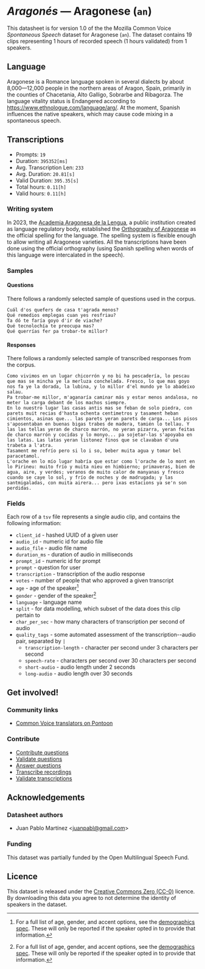# *Aragonés* &mdash; Aragonese (`an`)

This datasheet is for version 1.0 of the the Mozilla Common Voice *Spontaneous Speech* dataset 
for Aragonese (`an`). The dataset contains 19 clips representing 1 hours of recorded
speech (1 hours validated) from 1 speakers.

## Language
Aragonese is a Romance language spoken in several dialects by about 8,000&mdash;12,000 people in the northern areas of Aragon, Spain, primarily in the counties of Chacetania, Alto Galligo, Sobrarbe and Ribagorza. The language vitality status is Endangered according to https://www.ethnologue.com/language/arg/. At the moment, Spanish influences the native speakers, which may cause code mixing in a spontaneous speech. 
<!-- {{LANGUAGE_DESCRIPTION}} -->
<!-- Provide a brief (1-2 paragraph) description of your language -->

<!--[Not provided]
## Demographic information
The dataset includes the following distribution of age and gender.
[Not provided]-->
<!-- You can get a lot of the information in this section from https://analyzer.cv-toolbox.web.tr/browse -->

<!--[Not provided]
### Gender
Self-declared gender information, frequency refers to the number of clips annotated with this gender.
[Not provided]-->
<!-- {{GENDER_TABLE}} -->
<!-- @ AUTOMATICALLY GENERATED @ -->
<!-- | Gender | Frequency |
|--------|-----------|
| male, masculine | ? |
| undeclared | ? |
| female, feminine | ? | -->

<!--[Not provided]
### Age
Self-declared age information, frequency refers to the number of clips annotated with this age band.
[Not provided]-->
<!-- {{AGE_TABLE}} -->
<!-- @ AUTOMATICALLY GENERATED @ -->
<!-- | Age band | Frequency |
|----------|-----------|
| teens | ? |
| twenties | ? |
| thirties | ? |
| fourties | ? |
| fifties | ? |
   ...if other age ranges are present in your data, add rows... -->

<!--[Not provided]
## Data splits for modelling
[Not provided]-->
<!-- @ AUTOMATICALLY GENERATED @ -->

## Transcriptions
* Prompts: `19`
* Duration: `395352[ms]`
* Avg. Transcription Len: `233`
* Avg. Duration: `20.81[s]`
* Valid Duration: `395.35[s]`
* Total hours: `0.11[h]`
* Valid hours: `0.11[h]`
<!-- {{TRANSCRIPTIONS_DESCRIPTION}} -->
<!-- A description of the transcription system used -->

### Writing system
In 2023, the [Academia Aragonesa de la Lengua](https://academiaaragonesadelalengua.org), a public institution created as language regulatory body, established the [Orthography of Aragonese](https://https://academiaaragonesadelalengua.org/sites/default/files/ficheros-pdf/ortografia-aragones.pdf) as the official spelling for the language. The spelling system is flexible enough to allow writing all Aragonese varieties. All the transcriptions have been done using the official orthography (using Spanish spelling when words of this language were intercalated in the speech).
<!-- {{WRITING_SYSTEM_DESCRIPTION}} -->
<!-- @ OPTIONAL @ -->
<!-- A description of the writing system (or writing systems) used in the text corpus -->

<!--[Not provided]
#### Symbol table
[Not provided]-->
<!-- {{ALPHABET_TABLE}} -->
<!-- @ OPTIONAL @ -->
<!-- If the writing system is alphabetic, you can include the valid alphabet here -->

<!--[Not provided]
#### Extralinguistic tags
[Not provided]-->

### Samples

#### Questions
There follows a randomly selected sample of questions used in the corpus.
```
Cuál d'os quefers de casa t'agrada menos?
Qué remedios emplegas cuan yes resfriau?
Ta dó te faría goyo d'ir de viache?
Qué tecnolochía te preocupa mas?
Qué querrías fer pa trobar-te millor?
```
<!-- {{QUESTIONS_SAMPLE}} -->

#### Responses
There follows a randomly selected sample of transcribed responses from the corpus.
```
Como vivimos en un lugar chicorrón y no bi ha pescadería, lo pescau que mas se mincha ye la merluza conchelada. Fresco, lo que mas goyo nos fa ye la dorada, la lubina, y lo millor d'el mundo ye lo abadeixo salau.
Pa trobar-me millor, m'aganaría caminar más y estar menos andalosa, no meter la carga debant de los machos siempre.
En lo nuestro lugar las casas antis mas se feban de solo piedra, con parets muit recias d'hasta ochenta centimetros y tasament heban cimientos, asinas que... las parets yeran parets de carga... Los pisos s'aposentaban en buenas bigas trabes de madera, tamién lo tellau. Y las las tellas yeran de charco marrón, no yeran pizarra, yeran feitas de charco marrón y cocidas y lo monyo... pa sojetar-las s'apoyaba en las latas. Las latas yeran listonez finos que se clavaban d'una trabeta a l'atra. 
Tasament me refrío pero si lo i so, beber muita agua y tomar bel paracetamol.
L'orache en lo mío lugar habría que estar como l'orache de lo mont en lo Pirineu: muito frío y muita nieu en himbierno; primaveras, bien de agua, aire, y verdes; veranos de muito calor de manyanas y fresco cuando se caye lo sol, y frío de noches y de madrugada; y las santmigaladas, con muita airera... pero ixas estacions ya se'n son perdidas.
```
<!-- {{TRANSCRIPTIONS_SAMPLE}} -->

<!--[Not provided]
### Recommended post-processing
[Not provided]-->
<!-- {{RECOMMENDED_POSTPROCESSING_DESCRIPTION}} -->
<!-- @ OPTIONAL @ -->
<!-- What should people do before they use the data, for example Unicode normalisation or normalisation of extralinguistic tags -->

### Fields
Each row of a `tsv` file represents a single audio clip, and contains the following information:

* `client_id` - hashed UUID of a given user
* `audio_id` - numeric id for audio file
* `audio_file` - audio file name
* `duration_ms` - duration of audio in milliseconds
* `prompt_id` - numeric id for prompt
* `prompt` - question for user
* `transcription` - transcription of the audio response
* `votes` - number of people that who approved a given transcript
* `age` - age of the speaker[^1]
* `gender` - gender of the speaker[^1]
* `language` - language name
* `split` - for data modelling, which subset of the data does this clip pertain to
* `char_per_sec` - how many characters of transcription per second of audio
* `quality_tags` - some automated assessment of the transcription--audio pair, separated by `|`
   *  `transcription-length` - character per second under 3 characters per second
   * `speech-rate` - characters per second over 30 characters per second
   * `short-audio` - audio length under 2 seconds
   * `long-audio` - audio length over 30 seconds

#### 
[^1]: For a full list of age, gender, and accent options, see the
[demographics
spec](https://github.com/common-voice/common-voice/blob/main/web/src/stores/demographics.ts). These
will only be reported if the speaker opted in to provide that
information.

## Get involved!

### Community links
* [Common Voice translators on Pontoon](https://pontoon.mozilla.org/an/common-voice/contributors/)
<!-- {{COMMUNITY_LINKS_LIST}} -->
<!-- @ OPTIONAL @ -->
<!-- Links to community chats / fora -->

<!--[Not provided]
### Discussions
[Not provided]-->
<!-- {{DISCUSSION_LINKS_LIST}} -->
<!-- @ OPTIONAL @ -->
<!-- Any links to discussions, for example on Discourse or other fora or blogs can be included here -->

### Contribute
* [Contribute questions](https://commonvoice.mozilla.org/spontaneous-speech/beta/question)
* [Validate questions](https://commonvoice.mozilla.org/spontaneous-speech/beta/validate)
* [Answer questions](https://commonvoice.mozilla.org/spontaneous-speech/beta/prompts)
* [Transcribe recordings](https://commonvoice.mozilla.org/spontaneous-speech/beta/transcribe)
* [Validate transcriptions](https://commonvoice.mozilla.org/spontaneous-speech/beta/check-transcript)
<!-- {{CONTRIBUTE_LINKS_LIST}} -->
<!-- Here you can include links for how to contribute to the dataset -->

## Acknowledgements

### Datasheet authors
* Juan Pablo Martínez &lt;juanpabl@gmail.com&gt;
<!-- {{DATASHEET_AUTHORS_LIST}} -->
<!-- A list in the format of: Your Name &lt;email@email.com&gt; -->

<!--[Not provided]
### Citation guidelines
[Not provided]-->
<!-- {{CITATION_DESCRIPTION}} -->
<!-- @ OPTIONAL @ -->
<!-- If you published a paper and would like people to cite it, you can include the BiBTeX here -->

### Funding
This dataset was partially funded by the Open Multilingual Speech Fund.
<!-- {{FUNDING_DESCRIPTION}} -->
<!-- @ OPTIONAL @ -->
<!-- If you received any funding, you can include the acknowledgement here -->

## Licence
This dataset is released under the [Creative Commons Zero (CC-0)](https://creativecommons.org/public-domain/cc0/) licence. By downloading this data
you agree to not determine the identity of speakers in the dataset.
